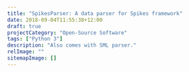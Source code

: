 ```yaml
---
title: "SpikesParser: A data parser for Spikes framework"
date: 2018-09-04T11:55:38+12:00
draft: true
projectCategory: "Open-Source Software"
tags: ["Python 3"]
description: "Also comes with SML parser."
relImage: ""
sitemapImage: []
---
```

